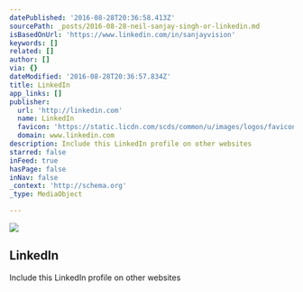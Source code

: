 ```yaml
---
datePublished: '2016-08-28T20:36:58.413Z'
sourcePath: _posts/2016-08-28-neil-sanjay-singh-or-linkedin.md
isBasedOnUrl: 'https://www.linkedin.com/in/sanjayvision'
keywords: []
related: []
author: []
via: {}
dateModified: '2016-08-28T20:36:57.834Z'
title: LinkedIn
app_links: []
publisher:
  url: 'http://linkedin.com'
  name: LinkedIn
  favicon: 'https://static.licdn.com/scds/common/u/images/logos/favicons/v1/favicon.ico'
  domain: www.linkedin.com
description: Include this LinkedIn profile on other websites
starred: false
inFeed: true
hasPage: false
inNav: false
_context: 'http://schema.org'
_type: MediaObject

---
```

<article style=""><img src="https://imgflo.herokuapp.com/graph/vahj1ThiexotieMo/eddc64cadf737b10f3e9203b5e6e01b2/noop.jpg?input=https%3A%2F%2Fmedia.licdn.com%2Fmpr%2Fmpr%2Fshrinknp_200_200%2Fp%2F2%2F005%2F053%2F39f%2F2c05d79.jpg" /><h1>LinkedIn</h1><p>Include this LinkedIn profile on other websites</p></article>